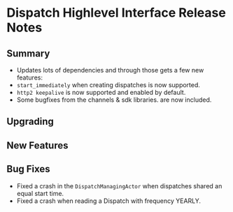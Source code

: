 # Dispatch Highlevel Interface Release Notes

## Summary

* Updates lots of dependencies and through those gets a few new features:
 * `start_immediately` when creating dispatches is now supported.
 * `http2 keepalive` is now supported and enabled by default.
 * Some bugfixes from the channels & sdk libraries. are now included.


## Upgrading

<!-- Here goes notes on how to upgrade from previous versions, including deprecations and what they should be replaced with -->

## New Features

<!-- Here goes the main new features and examples or instructions on how to use them -->

## Bug Fixes

* Fixed a crash in the `DispatchManagingActor` when dispatches shared an equal start time.
* Fixed a crash when reading a Dispatch with frequency YEARLY.
